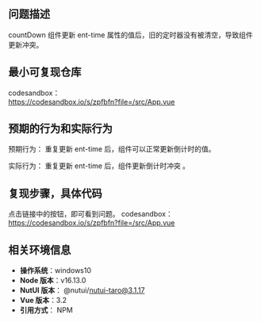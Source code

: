 ## 问题描述

countDown 组件更新 ent-time 属性的值后，旧的定时器没有被清空，导致组件更新冲突。

## 最小可复现仓库

codesandbox：  
https://codesandbox.io/s/zpfbfn?file=/src/App.vue

## 预期的行为和实际行为

预期行为：
重复更新 ent-time 后，组件可以正常更新倒计时的值。

实际行为：
重复更新 ent-time 后，组件更新倒计时冲突 。

## 复现步骤，具体代码

点击链接中的按钮，即可看到问题。
codesandbox：  
https://codesandbox.io/s/zpfbfn?file=/src/App.vue


## 相关环境信息

- **操作系统**：windows10
- **Node 版本**：v16.13.0
- **NutUI 版本**： @nutui/nutui-taro@3.1.17
- **Vue 版本**：3.2
- **引用方式**： NPM
